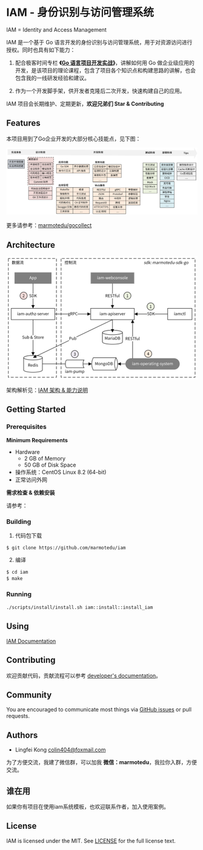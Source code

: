 # IAM - 身份识别与访问管理系统

IAM = Identity and Access Management

IAM 是一个基于 Go 语言开发的身份识别与访问管理系统，用于对资源访问进行授权。同时也具有如下能力：

1. 配合极客时间专栏 **《[Go 语言项目开发实战](https://time.geekbang.org/column/intro/100079601)》**，讲解如何用 Go 做企业级应用的开发，是该项目的理论课程，包含了项目各个知识点和构建思路的讲解，也会包含我的一线研发经验和建议。

2. 作为一个开发脚手架，供开发者克隆后二次开发，快速构建自己的应用。

IAM 项目会长期维护、定期更新，**欢迎兄弟们 Star & Contributing**

## Features

本项目用到了Go企业开发的大部分核心技能点，见下图：

![技术思维导图](./docs/images/技术思维导图.png)

更多请参考：[marmotedu/gocollect](https://github.com/marmotedu/gocollect)

## Architecture

![IAM架构](./docs/images/IAM架构.png)

架构解析见：[IAM 架构 & 能力说明](docs/guide/zh-CN/installation/installation-architecture.md)

## Getting Started 

### Prerequisites

**Minimum Requirements**

- Hardware
  - 2 GB of Memory
  - 50 GB of Disk Space
- 操作系统：CentOS Linux 8.2 (64-bit)
- 正常访问外网

 **需求检查 & 依赖安装** 

 请参考：[](docs/guide/zh-CN/installation/installation-requirement.md)

### Building

1. 代码包下载

```
$ git clone https://github.com/marmotedu/iam
```

2. 编译

```bash
$ cd iam
$ make
```

### Running

```bash
./scripts/install/install.sh iam::install::install_iam    
```

## Using

[IAM Documentation](docs/guide/zh-CN)

## Contributing

欢迎贡献代码，贡献流程可以参考 [developer's documentation](docs/devel/zh-CN/development.md)。

## Community

You are encouraged to communicate most things via [GitHub issues](https://github.com/marmotedu/iam/issues/new/choose) or pull requests.

## Authors

- Lingfei Kong <colin404@foxmail.com>

为了方便交流，我建了微信群，可以加我 **微信：marmotedu**，我拉你入群，方便交流。

## 谁在用

如果你有项目在使用iam系统模板，也欢迎联系作者，加入使用案例。

## License

IAM is licensed under the MIT. See [LICENSE](LICENSE) for the full license text.
